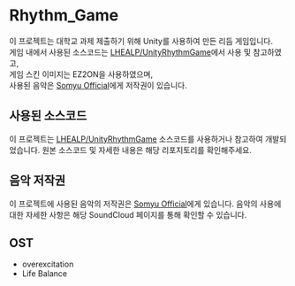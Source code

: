 # Rhythm_Game

이 프로젝트는 대학교 과제 제출하기 위해 Unity를 사용하여 만든 리듬 게임입니다.  
게임 내에서 사용된 소스코드는 [LHEALP/UnityRhythmGame](https://github.com/LHEALP/UnityRhythmGame)에서 사용 및 참고하였고,  
게임 스킨 이미지는 EZ2ON을 사용하였으며,  
사용된 음악은 [Somyu Official](https://soundcloud.com/somyuofficial)에게 저작권이 있습니다.



## 사용된 소스코드

이 프로젝트는 [LHEALP/UnityRhythmGame](https://github.com/LHEALP/UnityRhythmGame) 소스코드를 사용하거나 참고하여 개발되었습니다. 원본 소스코드 및 자세한 내용은 해당 리포지토리를 확인해주세요.



## 음악 저작권

이 프로젝트에 사용된 음악의 저작권은 [Somyu Official](https://soundcloud.com/somyuofficial)에게 있습니다. 음악의 사용에 대한 자세한 사항은 해당 SoundCloud 페이지를 통해 확인할 수 있습니다.


## OST

- overexcitation
- Life Balance
